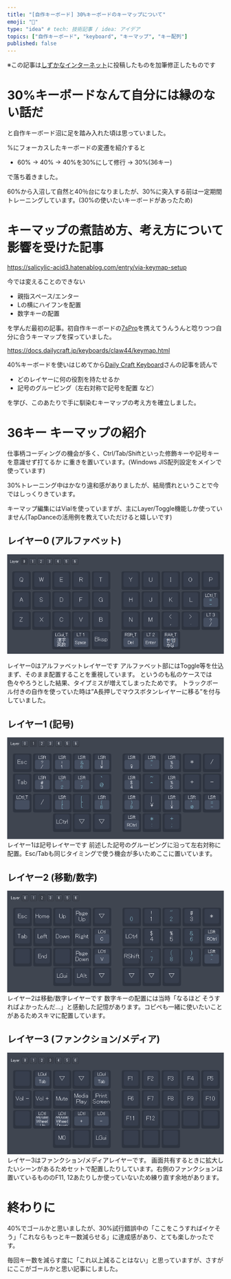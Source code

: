 ```yaml
---
title: "[自作キーボード] 30%キーボードのキーマップについて"
emoji: "👏"
type: "idea" # tech: 技術記事 / idea: アイデア
topics: ["自作キーボード", "keyboard", "キーマップ", "キー配列"]
published: false
---
```


※この記事は[しずかなインターネット](https://sizu.me/dawne/posts/b5akh175kv72)に投稿したものを加筆修正したものです

# 30%キーボードなんて自分には縁のない話だ

と自作キーボード沼に足を踏み入れた頃は思っていました。

%にフォーカスしたキーボードの変遷を紹介すると

- 60% → 40% → 40%を30%にして修行 → 30%(36キー)

で落ち着きました。

60%から入沼して自然と40％台になりましたが、30%に突入する前は一定期間トレーニングしています。(30%の使いたいキーボードがあったため)

# キーマップの煮詰め方、考え方について影響を受けた記事

https://salicylic-acid3.hatenablog.com/entry/via-keymap-setup

今では変えることのできない

- 親指スペース/エンター
- Lの横にハイフンを配置
- 数字キーの配置

を学んだ最初の記事。初自作キーボードの[7sPro](https://shop.yushakobo.jp/products/7spro?srsltid=AfmBOorSQBS7k_kbEgS9AIcOzvrs3VY3v4lgw-yT_iElM1cCyZJ_K0Yz)を携えてうんうんと唸りつつ自分に合うキーマップを探っていました。

https://docs.dailycraft.jp/keyboards/claw44/keymap.html

40%キーボードを使いはじめてから[Daily Craft Keyboard](https://shop.dailycraft.jp/)さんの記事を読んで

- どのレイヤーに何の役割を持たせるか
- 記号のグルーピング（左右対称で記号を配置 など）

を学び、このあたりで手に馴染むキーマップの考え方を確立しました。

# 36キー キーマップの紹介

仕事柄コーディングの機会が多く、Ctrl/Tab/Shiftといった修飾キーや記号キーを意識せず打てるか に重きを置いています。(Windows JIS配列設定をメインで使っています)

30%トレーニング中はかなり違和感がありましたが、結局慣れということで今ではしっくりきています。

キーマップ編集にはVialを使っていますが、主にLayer/Toggle機能しか使っていません(TapDanceの活用例を教えていただけると嬉しいです)

## レイヤー0 (アルファベット)

![alt text](/images/try-keymap-for-30percent-kbd/layer-0.webp)

レイヤー0はアルファベットレイヤーです
アルファベット部にはToggle等を仕込まず、そのまま配置することを重視しています。
というのも私のケースでは色々やろうとした結果、タイプミスが増えてしまったためです。
トラックボール付きの自作を使っていた時は”A長押しでマウスボタンレイヤーに移る”を付与していました。

## レイヤー1 (記号)

![alt text](/images/try-keymap-for-30percent-kbd/layer-1.webp)
レイヤー1は記号レイヤーです
前述した記号のグルーピングに沿って左右対称に配置。Esc/Tabも同じタイミングで使う機会が多いためここに置いています。

## レイヤー2 (移動/数字)

![alt text](/images/try-keymap-for-30percent-kbd/layer-2.webp)
レイヤー2は移動/数字レイヤーです
数字キーの配置には当時「なるほど そうすればよかったんだ…」と感動した記憶があります。コピペも一緒に使いたいことがあるためスキマに配置しています。

## レイヤー3 (ファンクション/メディア)

![alt text](/images/try-keymap-for-30percent-kbd/layer-3.webp)
レイヤー3はファンクション/メディアレイヤーです。
画面共有するときに拡大したいシーンがあるためセットで配置したりしています。右側のファンクションは置いているもののF11, 12あたりしか使っていないため練り直す余地があります。

# 終わりに

40%でゴールかと思いましたが、30%試行錯誤中の「ここをこうすればイケそう」「これならもっとキー数減らせる」に達成感があり、とても楽しかったです。

毎回キー数を減らす度に「これ以上減ることはない」と思っていますが、さすがにここがゴールかと思い記事にしました。
